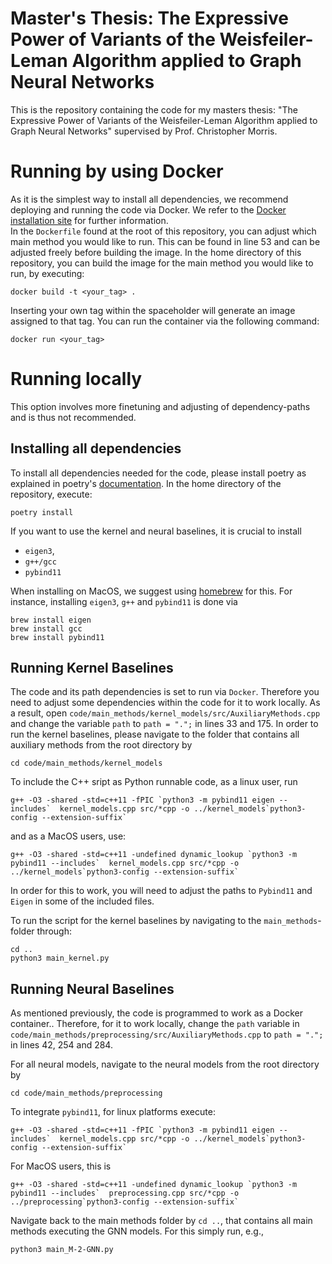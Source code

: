 # Master's Thesis: The Expressive Power of Variants of the Weisfeiler-Leman Algorithm applied to Graph Neural Networks
This is the repository containing the code for my masters thesis: "The Expressive Power of Variants of the Weisfeiler-Leman Algorithm applied to Graph Neural Networks" supervised by Prof. Christopher Morris.

# Running by using Docker
As it is the simplest way to install all dependencies, we recommend deploying and running the code via Docker. We refer to the [Docker installation site](https://docs.docker.com/engine/install/) for further information.  
In the `Dockerfile` found at the root of this repository, you can adjust which main method you would like to run. This can be found in line 53 and can be adjusted freely before building the image.
In the home directory of this repository, you can build the image for the main method you would like to run, by executing: 
```console
docker build -t <your_tag> .
```
Inserting your own tag within the spaceholder will generate an image assigned to that tag. 
You can run the container via the following command: 

```console
docker run <your_tag>
```

# Running locally
This option involves more finetuning and adjusting of dependency-paths and is thus not recommended. 

## Installing all dependencies
To install all dependencies needed for the code, please install poetry as explained in poetry's [documentation](https://python-poetry.org/docs/).
In the home directory of the repository, execute:
```console
poetry install
```

If you want to use the kernel and neural baselines, it is crucial to install
- `eigen3`,
- `g++/gcc` 
- `pybind11`

When installing on MacOS, we suggest using [homebrew](https://brew.sh) for this. For instance, installing `eigen3`, `g++` and `pybind11` is done via
```console
brew install eigen
brew install gcc
brew install pybind11
```

## Running Kernel Baselines

The code and its path dependencies is set to run via `Docker`. Therefore you need to adjust some dependencies within the code for it to work locally.
As a result, open `code/main_methods/kernel_models/src/AuxiliaryMethods.cpp` and change the variable `path` to `path = ".";` in lines 33 and 175.
In order to run the kernel baselines, please navigate to the folder that contains all auxiliary methods from the root directory by 
```console
cd code/main_methods/kernel_models
```
To include the C++ sript as Python runnable code, as a linux user, run 
```console
g++ -O3 -shared -std=c++11 -fPIC `python3 -m pybind11 eigen --includes`  kernel_models.cpp src/*cpp -o ../kernel_models`python3-config --extension-suffix`
```

and as a MacOS users, use: 
```console
g++ -O3 -shared -std=c++11 -undefined dynamic_lookup `python3 -m pybind11 --includes`  kernel_models.cpp src/*cpp -o ../kernel_models`python3-config --extension-suffix`
```

In order for this to work, you will need to adjust the paths to `Pybind11` and `Eigen` in some of the included files. 

To run the script for the kernel baselines by navigating to the `main_methods`-folder through: 
```console
cd ..
python3 main_kernel.py
```

## Running Neural Baselines

As mentioned previously, the code is programmed to work as a Docker container..
Therefore, for it to work locally, change the `path` variable in `code/main_methods/preprocessing/src/AuxiliaryMethods.cpp` to `path = ".";` in lines 42, 254 and 284.

For all neural models, navigate to the neural models from the root directory by 
```console
cd code/main_methods/preprocessing
```

To integrate `pybind11`, for linux platforms execute:
```
g++ -O3 -shared -std=c++11 -fPIC `python3 -m pybind11 eigen --includes`  kernel_models.cpp src/*cpp -o ../kernel_models`python3-config --extension-suffix`
```

For MacOS users, this is
```console
g++ -O3 -shared -std=c++11 -undefined dynamic_lookup `python3 -m pybind11 --includes`  preprocessing.cpp src/*cpp -o ../preprocessing`python3-config --extension-suffix`
``` 


Navigate back to the main methods folder by ```cd ..```, that contains all main methods executing the GNN models. For this simply run, e.g.,
```
python3 main_M-2-GNN.py
```
